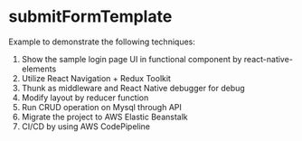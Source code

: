 # submitFormTemplate
Example to demonstrate the following techniques:
1. Show the sample login page UI in functional component by react-native-elements
2. Utilize React Navigation + Redux Toolkit
3. Thunk as middleware and React Native debugger for debug
4. Modify layout by reducer function
5. Run CRUD operation on Mysql through API
6. Migrate the project to AWS Elastic Beanstalk
7. CI/CD by using AWS CodePipeline
